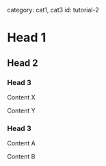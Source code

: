 category: cat1, cat3
id: tutorial-2

# Head 1

## Head 2

### Head 3

Content X

Content Y

### Head 3

Content A

Content B